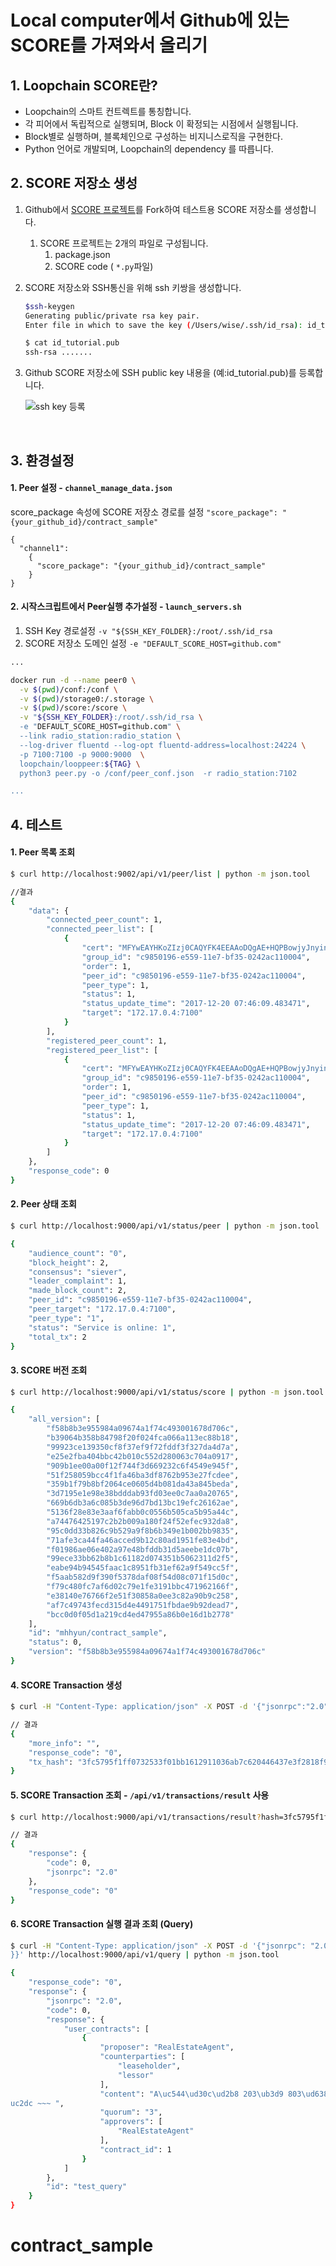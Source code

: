
Local computer에서 Github에 있는 SCORE를 가져와서 올리기
===================

## 1. Loopchain SCORE란?

- Loopchain의 스마트 컨트렉트를 통칭합니다.
- 각 피어에서 독립적으로 실행되며, Block 이 확정되는 시점에서 실행됩니다.
- Block별로 실행하며, 블록체인으로 구성하는 비지니스로직을 구현한다.
- Python 언어로 개발되며, Loopchain의 dependency 를 따릅니다.



## 2. SCORE 저장소 생성

1. Github에서 [SCORE 프로젝트](https://github.com/theloopkr/contract_sample)를 Fork하여 테스트용 SCORE 저장소를 생성합니다.

   1. SCORE 프로젝트는 2개의 파일로 구성됩니다.
      1. package.json
      2. SCORE code ( ```*.py```파일)

2. SCORE 저장소와 SSH통신을 위해 ssh 키쌍을 생성합니다.

   ```bash
   $ssh-keygen
   Generating public/private rsa key pair.
   Enter file in which to save the key (/Users/wise/.ssh/id_rsa): id_tutorial

   $ cat id_tutorial.pub
   ssh-rsa .......
   ```

3. Github SCORE 저장소에 SSH public key 내용을 (예:id_tutorial.pub)를 등록합니다.

   ![ssh key 등록](./img/reg-sshkey-github.png)

   ​

## 3. 환경설정

#### 1. Peer 설정 - `channel_manage_data.json `

score_package 속성에 SCORE 저장소 경로를 설정 `"score_package": "{your_github_id}/contract_sample"`

 ```
 {
   "channel1":
     {
       "score_package": "{your_github_id}/contract_sample"
     }
 }

 ```
#### 2. 시작스크립트에서 Peer실행 추가설정 - `launch_servers.sh`

1. SSH Key 경로설정 `-v "${SSH_KEY_FOLDER}:/root/.ssh/id_rsa`
2. SCORE 저장소 도메인 설정  `-e "DEFAULT_SCORE_HOST=github.com"`

```bash
...

docker run -d --name peer0 \
  -v $(pwd)/conf:/conf \
  -v $(pwd)/storage0:/.storage \
  -v $(pwd)/score:/score \
  -v "${SSH_KEY_FOLDER}:/root/.ssh/id_rsa \
  -e "DEFAULT_SCORE_HOST=github.com" \
  --link radio_station:radio_station \
  --log-driver fluentd --log-opt fluentd-address=localhost:24224 \
  -p 7100:7100 -p 9000:9000  \
  loopchain/looppeer:${TAG} \
  python3 peer.py -o /conf/peer_conf.json  -r radio_station:7102

...
```


## 4. 테스트

#### 1. Peer 목록 조회

```bash
$ curl http://localhost:9002/api/v1/peer/list | python -m json.tool

//결과
{
    "data": {
        "connected_peer_count": 1,
        "connected_peer_list": [
            {
                "cert": "MFYwEAYHKoZIzj0CAQYFK4EEAAoDQgAE+HQPBowjyJnyinsYjiztl5i6hQ1JiWdpRmyFR1T283M4liQia7weerQQ4Qw6jDVwd+RkwHeenvR0xxovUFCTQg==",
                "group_id": "c9850196-e559-11e7-bf35-0242ac110004",
                "order": 1,
                "peer_id": "c9850196-e559-11e7-bf35-0242ac110004",
                "peer_type": 1,
                "status": 1,
                "status_update_time": "2017-12-20 07:46:09.483471",
                "target": "172.17.0.4:7100"
            }
        ],
        "registered_peer_count": 1,
        "registered_peer_list": [
            {
                "cert": "MFYwEAYHKoZIzj0CAQYFK4EEAAoDQgAE+HQPBowjyJnyinsYjiztl5i6hQ1JiWdpRmyFR1T283M4liQia7weerQQ4Qw6jDVwd+RkwHeenvR0xxovUFCTQg==",
                "group_id": "c9850196-e559-11e7-bf35-0242ac110004",
                "order": 1,
                "peer_id": "c9850196-e559-11e7-bf35-0242ac110004",
                "peer_type": 1,
                "status": 1,
                "status_update_time": "2017-12-20 07:46:09.483471",
                "target": "172.17.0.4:7100"
            }
        ]
    },
    "response_code": 0
}
```

#### 2. Peer 상태 조회

```bash
$ curl http://localhost:9000/api/v1/status/peer | python -m json.tool

{
    "audience_count": "0",
    "block_height": 2,
    "consensus": "siever",
    "leader_complaint": 1,
    "made_block_count": 2,
    "peer_id": "c9850196-e559-11e7-bf35-0242ac110004",
    "peer_target": "172.17.0.4:7100",
    "peer_type": "1",
    "status": "Service is online: 1",
    "total_tx": 2
}
```

#### 3. SCORE 버전 조회

```bash
$ curl http://localhost:9000/api/v1/status/score | python -m json.tool

{
    "all_version": [
        "f58b8b3e955984a09674a1f74c493001678d706c",
        "b39064b358b84798f20f024fca066a113ec88b18",
        "99923ce139350cf8f37ef9f72fddf3f327da4d7a",
        "e25e2fba404bbc42b010c552d280063c704a0917",
        "909b1ee00a00f12f744f3d669232c6f4549e945f",
        "51f258059bcc4f1fa46ba3df8762b953e27fcdee",
        "359b1f79b8bf2064ce0605d4b081da43a845beda",
        "3d7195e1e98e38bdddab93fd03ee0c7aa0a20765",
        "669b6db3a6c085b3de96d7bd13bc19efc26162ae",
        "5136f28e83e3aaf6fabb0c0556b505ca5b95a44c",
        "a74476425197c2b2b009a180f24f52efec932da8",
        "95c0dd33b826c9b529a9f8b6b349e1b002bb9835",
        "71afe3ca44fa46acced9b12c80ad1951fe83e4bd",
        "f01986ae06e402a97e48bfddb31d5aeebe1dc07b",
        "99ece33bb62b8b1c61182d074351b5062311d2f5",
        "eabe94b94545faac1c8951fb31ef62a9f549cc5f",
        "f5aab582d9f390f5378daf08f54d08c071f15d0c",
        "f79c480fc7af6d02c79e1fe3191bbc471962166f",
        "e38140e76766f2e51f30858a0ee3c82a90b9c258",
        "af7c49743fecd315d4e4491751fbdae9b92dead7",
        "bcc0d0f05d1a219cd4ed47955a86b0e16d1b2778"
    ],
    "id": "mhhyun/contract_sample",
    "status": 0,
    "version": "f58b8b3e955984a09674a1f74c493001678d706c"
}
```

#### 4. SCORE Transaction 생성

```bash
$ curl -H "Content-Type: application/json" -X POST -d '{"jsonrpc":"2.0","method":"propose","params":{"proposer":"RealEstateAgent" , "counterparties": ["leaseholder","lessor"], "content": "A아파트 203동 803호를 보증금 1500 월세 70에 계약 2019년 8월 1일까지 임대함, 임대 취소시", "quorum": "3"}}'  http://localhost:9000/api/v1/transactions | python -m json.tool

// 결과
{
    "more_info": "",
    "response_code": "0",
    "tx_hash": "3fc5795f1ff0732533f01bb1612911036ab7c620446437e3f2818f9a662e9085"
}
```

#### 5. SCORE Transaction 조회 - `/api/v1/transactions/result` 사용


```bash
$ curl http://localhost:9000/api/v1/transactions/result?hash=3fc5795f1ff0732533f01bb1612911036ab7c620446437e3f2818f9a662e9085 | python -m json.tool

// 결과
{
    "response": {
        "code": 0,
        "jsonrpc": "2.0"
    },
    "response_code": "0"
}
```

#### 6. SCORE Transaction 실행 결과 조회 (Query)

``` bash
$ curl -H "Content-Type: application/json" -X POST -d '{"jsonrpc": "2.0","channel":"channel1","method":"get_user_contracts","id":"test_query","params":{"user_id":"lessor"
}}' http://localhost:9000/api/v1/query | python -m json.tool

{
    "response_code": "0",
    "response": {
        "jsonrpc": "2.0",
        "code": 0,
        "response": {
            "user_contracts": [
                {
                    "proposer": "RealEstateAgent",
                    "counterparties": [
                        "leaseholder",
                        "lessor"
                    ],
                    "content": "A\uc544\ud30c\ud2b8 203\ub3d9 803\ud638\ub97c \ubcf4\uc99d\uae08 1500 \uc6d4\uc138 70\uc5d0 \uacc4\uc57d 2019\ub144 8\uc6d4 1\uc77c\uae4c\uc9c0 \uc784\ub300\ud568, \uc784\ub300 \ucde8\uc18c\
uc2dc ~~~ ",
                    "quorum": "3",
                    "approvers": [
                        "RealEstateAgent"
                    ],
                    "contract_id": 1
                }
            ]
        },
        "id": "test_query"
    }
}

```
# contract_sample
